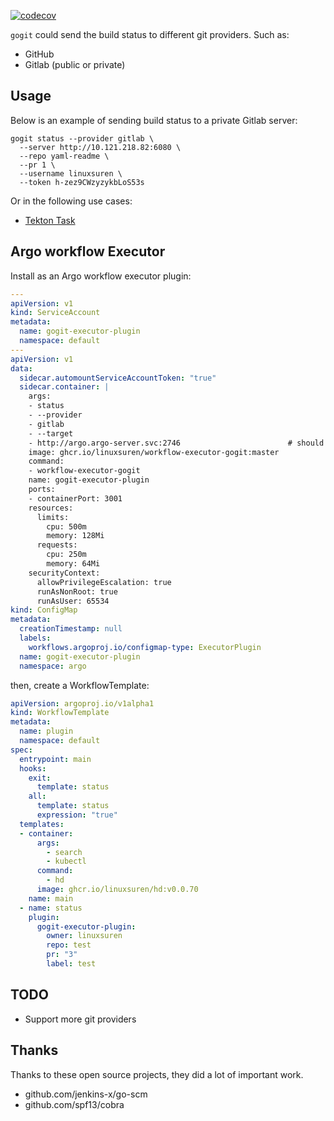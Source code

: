 [![codecov](https://codecov.io/gh/LinuxSuRen/gogit/branch/master/graph/badge.svg?token=mnFyeD2IQ7)](https://codecov.io/gh/LinuxSuRen/gogit)

`gogit` could send the build status to different git providers. Such as:

* GitHub
* Gitlab (public or private)

## Usage
Below is an example of sending build status to a private Gitlab server:

```shell
gogit status --provider gitlab \
  --server http://10.121.218.82:6080 \
  --repo yaml-readme \
  --pr 1 \
  --username linuxsuren \
  --token h-zez9CWzyzykbLoS53s
```

Or in the following use cases:

* [Tekton Task](https://hub.tekton.dev/tekton/task/gogit)

## Argo workflow Executor

Install as an Argo workflow executor plugin:

```yaml
---
apiVersion: v1
kind: ServiceAccount
metadata:
  name: gogit-executor-plugin
  namespace: default
---
apiVersion: v1
data:
  sidecar.automountServiceAccountToken: "true"
  sidecar.container: |
    args:
    - status
    - --provider
    - gitlab
    - --target
    - http://argo.argo-server.svc:2746                        # should be an external address
    image: ghcr.io/linuxsuren/workflow-executor-gogit:master
    command:
    - workflow-executor-gogit
    name: gogit-executor-plugin
    ports:
    - containerPort: 3001
    resources:
      limits:
        cpu: 500m
        memory: 128Mi
      requests:
        cpu: 250m
        memory: 64Mi
    securityContext:
      allowPrivilegeEscalation: true
      runAsNonRoot: true
      runAsUser: 65534
kind: ConfigMap
metadata:
  creationTimestamp: null
  labels:
    workflows.argoproj.io/configmap-type: ExecutorPlugin
  name: gogit-executor-plugin
  namespace: argo
```

then, create a WorkflowTemplate:
```yaml
apiVersion: argoproj.io/v1alpha1
kind: WorkflowTemplate
metadata:
  name: plugin
  namespace: default
spec:
  entrypoint: main
  hooks:
    exit:
      template: status
    all:
      template: status
      expression: "true"
  templates:
  - container:
      args:
        - search
        - kubectl
      command:
        - hd
      image: ghcr.io/linuxsuren/hd:v0.0.70
    name: main
  - name: status
    plugin:
      gogit-executor-plugin:
        owner: linuxsuren
        repo: test
        pr: "3"
        label: test
```

## TODO
* Support more git providers

## Thanks
Thanks to these open source projects, they did a lot of important work.
* github.com/jenkins-x/go-scm
* github.com/spf13/cobra
